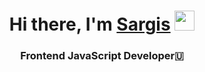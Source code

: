 <h1 align="center">Hi there, I'm <a href="linkedin.com/in/sargis-tadevosyan-2579541ab/" target="_blank">Sargis</a> 
<img src="https://github.com/blackcater/blackcater/raw/main/images/Hi.gif" height="32"/></h1>
<h3 align="center">Frontend JavaScript Developer🇺</h3>
